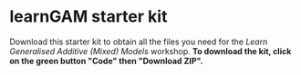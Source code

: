 # learnGAM starter kit

Download this starter kit to obtain all the files you need for the *Learn Generalised Additive (Mixed) Models* workshop. **To download the kit, click on the green button "Code" then "Download ZIP".**
